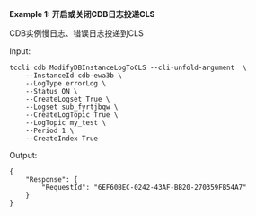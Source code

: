 **Example 1: 开启或关闭CDB日志投递CLS**

CDB实例慢日志、错误日志投递到CLS

Input: 

```
tccli cdb ModifyDBInstanceLogToCLS --cli-unfold-argument  \
    --InstanceId cdb-ewa3b \
    --LogType errorLog \
    --Status ON \
    --CreateLogset True \
    --Logset sub_fyrtjbqw \
    --CreateLogTopic True \
    --LogTopic my_test \
    --Period 1 \
    --CreateIndex True
```

Output: 
```
{
    "Response": {
        "RequestId": "6EF60BEC-0242-43AF-BB20-270359FB54A7"
    }
}
```

